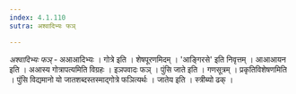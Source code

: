 ```yaml
---
index: 4.1.110
sutra: अश्वादिभ्यः फञ्

---
```

_अश्वादिभ्यः फञ्_ - अआआदिभ्यः । गोत्रे इति । शेषपूरणमिदम् । 'आङ्गिरसे' इति निवृत्तम् । आआआयन इति । अआस्य गोत्रापत्यमिति विग्रहः । इञपवादः फञ् । पुंसि जाते इति । गणसूत्रम् । प्रकृतिविशेषणमिति । पुंसि विद्यमानो यो जातशब्दस्तस्माद्गोत्रे फञित्यर्थः । जातेय इति । स्त्रीब्यो ढक् ।